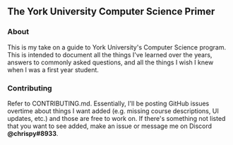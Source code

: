 ## The York University Computer Science Primer

### About
This is my take on a guide to York University's Computer Science program. This is
intended to document all the things I've learned over the years, answers to commonly
asked questions, and all the things I wish I knew when I was a first year student.

### Contributing
Refer to CONTRIBUTING.md. Essentially, I'll be posting GitHub issues overtime about
things I want added (e.g. missing course descriptions, UI updates, etc.) and those
are free to work on. If there's something not listed that you want to see added,
make an issue or message me on Discord **@chrispy#8933**.
